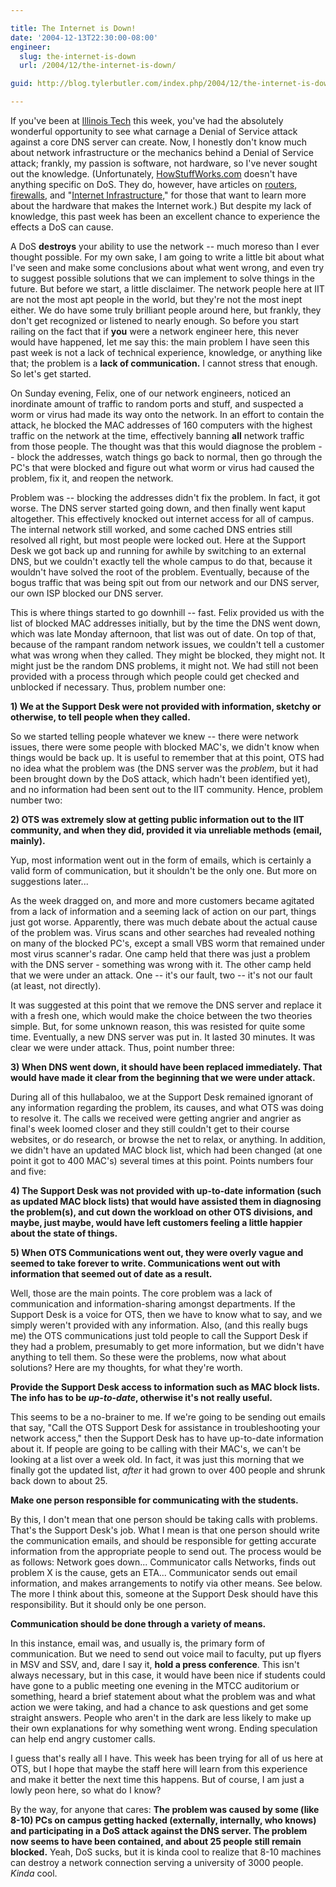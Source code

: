 ```yaml
---

title: The Internet is Down!
date: '2004-12-13T22:30:00-08:00'
engineer:
  slug: the-internet-is-down
  url: /2004/12/the-internet-is-down/

guid: http://blog.tylerbutler.com/index.php/2004/12/the-internet-is-down/

---
```


If you've been at [Illinois Tech][1] this week, you've had the absolutely
wonderful opportunity to see what carnage a Denial of Service attack against a
core DNS server can create. Now, I honestly don't know much about network
infrastructure or the mechanics behind a Denial of Service attack; frankly, my
passion is software, not hardware, so I've never sought out the knowledge.
(Unfortunately, [HowStuffWorks.com][2] doesn't have anything specific on DoS.
They do, however, have articles on [routers][3], [firewalls][4], and
"[Internet Infrastructure,][5]" for those that want to learn more about the
hardware that makes the Internet work.) But despite my lack of knowledge, this
past week has been an excellent chance to experience the effects a DoS can
cause.

  
A DoS **destroys** your ability to use the network -- much moreso than I ever
thought possible. For my own sake, I am going to write a little bit about what
I've seen and make some conclusions about what went wrong, and even try to
suggest possible solutions that we can implement to solve things in the
future. But before we start, a little disclaimer. The network people here at
IIT are not the most apt people in the world, but they're not the most inept
either. We do have some truly brilliant people around here, but frankly, they
don't get recognized or listened to nearly enough. So before you start railing
on the fact that if **you** were a network engineer here, this never would
have happened, let me say this: the main problem I have seen this past week is
not a lack of technical experience, knowledge, or anything like that; the
problem is a **lack of communication.** I cannot stress that enough. So let's
get started.

  
On Sunday evening, Felix, one of our network engineers, noticed an inordinate
amount of traffic to random ports and stuff, and suspected a worm or virus had
made its way onto the network. In an effort to contain the attack, he blocked
the MAC addresses of 160 computers with the highest traffic on the network at
the time, effectively banning **all** network traffic from those people. The
thought was that this would diagnose the problem -- block the addresses, watch
things go back to normal, then go through the PC's that were blocked and
figure out what worm or virus had caused the problem, fix it, and reopen the
network.

  
Problem was -- blocking the addresses didn't fix the problem. In fact, it got
worse. The DNS server started going down, and then finally went kaput
altogether. This effectively knocked out internet access for all of campus.
The internal network still worked, and some cached DNS entries still resolved
all right, but most people were locked out. Here at the Support Desk we got
back up and running for awhile by switching to an external DNS, but we
couldn't exactly tell the whole campus to do that, because it wouldn't have
solved the root of the problem. Eventually, because of the bogus traffic that
was being spit out from our network and our DNS server, our own ISP blocked
our DNS server.

  
This is where things started to go downhill -- fast. Felix provided us with the
list of blocked MAC addresses initially, but by the time the DNS went down,
which was late Monday afternoon, that list was out of date. On top of that,
because of the rampant random network issues, we couldn't tell a customer what
was wrong when they called. They might be blocked, they might not. It might
just be the random DNS problems, it might not. We had still not been provided
with a process through which people could get checked and unblocked if
necessary. Thus, problem number one:

**1) We at the Support Desk were not provided with information, sketchy or
otherwise, to tell people when they called.**

So we started telling people whatever we knew -- there were network issues,
there were some people with blocked MAC's, we didn't know when things would be
back up. It is useful to remember that at this point, OTS had no idea what the
problem was (the DNS server was the _problem_, but it had been brought down by
the DoS attack, which hadn't been identified yet), and no information had been
sent out to the IIT community. Hence, problem number two:

**2) OTS was extremely slow at getting public information out to the IIT
community, and when they did, provided it via unreliable methods (email,
mainly).**

Yup, most information went out in the form of emails, which is certainly a
valid form of communication, but it shouldn't be the only one. But more on
suggestions later...

  
As the week dragged on, and more and more customers became agitated from a
lack of information and a seeming lack of action on our part, things just got
worse. Apparently, there was much debate about the actual cause of the problem
was. Virus scans and other searches had revealed nothing on many of the
blocked PC's, except a small VBS worm that remained under most virus scanner's
radar. One camp held that there was just a problem with the DNS server -
something was wrong with it. The other camp held that we were under an attack.
One -- it's our fault, two -- it's not our fault (at least, not directly).

  
It was suggested at this point that we remove the DNS server and replace it
with a fresh one, which would make the choice between the two theories simple.
But, for some unknown reason, this was resisted for quite some time.
Eventually, a new DNS server was put in. It lasted 30 minutes. It was clear we
were under attack. Thus, point number three:

**3) When DNS went down, it should have been replaced immediately. That
would have made it clear from the beginning that we were under attack.**

During all of this hullabaloo, we at the Support Desk remained ignorant of any
information regarding the problem, its causes, and what OTS was doing to
resolve it. The calls we received were getting angrier and angrier as final's
week loomed closer and they still couldn't get to their course websites, or do
research, or browse the net to relax, or anything. In addition, we didn't have
an updated MAC block list, which had been changed (at one point it got to 400
MAC's) several times at this point. Points numbers four and five:

**4) The Support Desk was not provided with up-to-date information (such as
updated MAC block lists) that would have assisted them in diagnosing the
problem(s), and cut down the workload on other OTS divisions, and maybe, just
maybe, would have left customers feeling a little happier about the state of
things.**

**5) When OTS Communications went out, they were overly vague and seemed to
take forever to write. Communications went out with information that seemed
out of date as a result.**

Well, those are the main points. The core problem was a lack of communication
and information-sharing amongst departments. If the Support Desk is a voice
for OTS, then we have to know what to say, and we simply weren't provided with
any information. Also, (and this really bugs me) the OTS communications just
told people to call the Support Desk if they had a problem, presumably to get
more information, but we didn't have anything to tell them. So these were the
problems, now what about solutions? Here are my thoughts, for what they're
worth.

**Provide the Support Desk access to information such as MAC block lists.
The info has to be _up-to-date_, otherwise it's not really useful.**

  
This seems to be a no-brainer to me. If we're going to be sending out emails
that say, "Call the OTS Support Desk for assistance in troubleshooting your
network access," then the Support Desk has to have up-to-date information
about it. If people are going to be calling with their MAC's, we can't be
looking at a list over a week old. In fact, it was just this morning that we
finally got the updated list, _after_ it had grown to over 400 people and
shrunk back down to about 25.

**Make one person responsible for communicating with the students.**

  
By this, I don't mean that one person should be taking calls with problems.
That's the Support Desk's job. What I mean is that one person should write the
communication emails, and should be responsible for getting accurate
information from the appropriate people to send out. The process would be as
follows: Network goes down... Communicator calls Networks, finds out problem X
is the cause, gets an ETA... Communicator sends out email information, and
makes arrangements to notify via other means. See below. The more I think
about this, someone at the Support Desk should have this responsibility. But
it should only be one person.

**Communication should be done through a variety of means.**

  
In this instance, email was, and usually is, the primary form of
communication. But we need to send out voice mail to faculty, put up flyers in
MSV and SSV, and, dare I say it, **hold a press conference**. This isn't
always necessary, but in this case, it would have been nice if students could
have gone to a public meeting one evening in the MTCC auditorium or something,
heard a brief statement about what the problem was and what action we were
taking, and had a chance to ask questions and get some straight answers.
People who aren't in the dark are less likely to make up their own
explanations for why something went wrong. Ending speculation can help end
angry customer calls.

I guess that's really all I have. This week has been trying for all of us here
at OTS, but I hope that maybe the staff here will learn from this experience
and make it better the next time this happens. But of course, I am just a
lowly peon here, so what do I know?

  
By the way, for anyone that cares: **The problem was caused by some (like
8-10) PCs on campus getting hacked (externally, internally, who knows) and
participating in a DoS attack against the DNS server. The problem now seems to
have been contained, and about 25 people still remain blocked.** Yeah, DoS
sucks, but it is kinda cool to realize that 8-10 machines can destroy a
network connection serving a university of 3000 people. _Kinda_ cool.

   [1]: http://www.iit.edu (The Illinois Institute of Technology homepage, the virtual home of the distinguished learning institution I call my own.)
   [2]: http://www.howstuffworks.com (Find out how stuff works!  Go on, learn a little!)
   [3]: http://computer.howstuffworks.com/router.htm (How routers work.)
   [4]: http://computer.howstuffworks.com/firewall.htm (How firewalls work.)
   [5]: http://computer.howstuffworks.com/internet-infrastructure.htm (How the internet works.)

